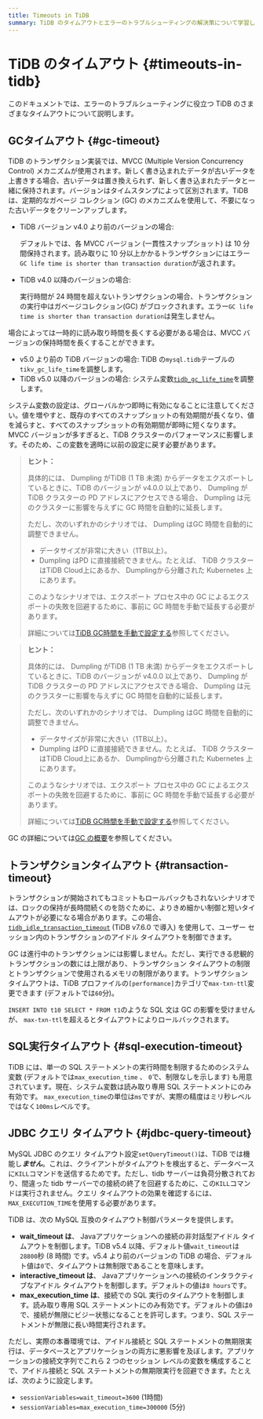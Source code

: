 ```yaml
---
title: Timeouts in TiDB
summary: TiDB のタイムアウトとエラーのトラブルシューティングの解決策について学習します。
---
```


# TiDB のタイムアウト {#timeouts-in-tidb}

このドキュメントでは、エラーのトラブルシューティングに役立つ TiDB のさまざまなタイムアウトについて説明します。

## GCタイムアウト {#gc-timeout}

TiDB のトランザクション実装では、MVCC (Multiple Version Concurrency Control) メカニズムが使用されます。新しく書き込まれたデータが古いデータを上書きする場合、古いデータは置き換えられず、新しく書き込まれたデータと一緒に保持されます。バージョンはタイムスタンプによって区別されます。TiDB は、定期的なガベージ コレクション (GC) のメカニズムを使用して、不要になった古いデータをクリーンアップします。

-   TiDB バージョン v4.0 より前のバージョンの場合:

    デフォルトでは、各 MVCC バージョン (一貫性スナップショット) は 10 分間保持されます。読み取りに 10 分以上かかるトランザクションにはエラー`GC life time is shorter than transaction duration`が返されます。

-   TiDB v4.0 以降のバージョンの場合:

    実行時間が 24 時間を超えないトランザクションの場合、トランザクションの実行中はガベージコレクション(GC) がブロックされます。エラー`GC life time is shorter than transaction duration`は発生しません。

場合によっては一時的に読み取り時間を長くする必要がある場合は、MVCC バージョンの保持時間を長くすることができます。

-   v5.0 より前の TiDB バージョンの場合: TiDB の`mysql.tidb`テーブルの`tikv_gc_life_time`を調整します。
-   TiDB v5.0 以降のバージョンの場合: システム変数[`tidb_gc_life_time`](/system-variables.md#tidb_gc_life_time-new-in-v50)を調整します。

システム変数の設定は、グローバルかつ即時に有効になることに注意してください。値を増やすと、既存のすべてのスナップショットの有効期間が長くなり、値を減らすと、すべてのスナップショットの有効期間が即時に短くなります。MVCC バージョンが多すぎると、TiDB クラスターのパフォーマンスに影響します。そのため、この変数を適時に以前の設定に戻す必要があります。

<CustomContent platform="tidb">

> **ヒント：**
>
> 具体的には、 Dumpling がTiDB (1 TB 未満) からデータをエクスポートしているときに、TiDB のバージョンが v4.0.0 以上であり、 Dumpling がTiDB クラスターの PD アドレスにアクセスできる場合、 Dumpling は元のクラスターに影響を与えずに GC 時間を自動的に延長します。
>
> ただし、次のいずれかのシナリオでは、 Dumpling はGC 時間を自動的に調整できません。
>
> -   データサイズが非常に大きい（1TB以上）。
> -   Dumpling はPD に直接接続できません。たとえば、 TiDB クラスターはTiDB Cloud上にあるか、 Dumplingから分離された Kubernetes 上にあります。
>
> このようなシナリオでは、エクスポート プロセス中の GC によるエクスポートの失敗を回避するために、事前に GC 時間を手動で延長する必要があります。
>
> 詳細については[TiDB GC時間を手動で設定する](/dumpling-overview.md#manually-set-the-tidb-gc-time)参照してください。

</CustomContent>

<CustomContent platform="tidb-cloud">

> **ヒント：**
>
> 具体的には、 Dumpling がTiDB (1 TB 未満) からデータをエクスポートしているときに、TiDB のバージョンが v4.0.0 以上であり、 Dumpling がTiDB クラスターの PD アドレスにアクセスできる場合、 Dumpling は元のクラスターに影響を与えずに GC 時間を自動的に延長します。
>
> ただし、次のいずれかのシナリオでは、 Dumpling はGC 時間を自動的に調整できません。
>
> -   データサイズが非常に大きい（1TB以上）。
> -   Dumpling はPD に直接接続できません。たとえば、 TiDB クラスターはTiDB Cloud上にあるか、 Dumplingから分離された Kubernetes 上にあります。
>
> このようなシナリオでは、エクスポート プロセス中の GC によるエクスポートの失敗を回避するために、事前に GC 時間を手動で延長する必要があります。
>
> 詳細については[TiDB GC時間を手動で設定する](https://docs.pingcap.com/tidb/stable/dumpling-overview#manually-set-the-tidb-gc-time)参照してください。

</CustomContent>

GC の詳細については[GC の概要](/garbage-collection-overview.md)を参照してください。

## トランザクションタイムアウト {#transaction-timeout}

トランザクションが開始されてもコミットもロールバックもされないシナリオでは、ロックの保持が長時間続くのを防ぐために、よりきめ細かい制御と短いタイムアウトが必要になる場合があります。この場合、 [`tidb_idle_transaction_timeout`](/system-variables.md#tidb_idle_transaction_timeout-new-in-v760) (TiDB v7.6.0 で導入) を使用して、ユーザー セッション内のトランザクションのアイドル タイムアウトを制御できます。

GC は進行中のトランザクションには影響しません。ただし、実行できる悲観的トランザクションの数には上限があり、トランザクション タイムアウトの制限とトランザクションで使用されるメモリの制限があります。トランザクション タイムアウトは、TiDB プロファイルの`[performance]`カテゴリで`max-txn-ttl`変更できます (デフォルトでは`60`分)。

`INSERT INTO t10 SELECT * FROM t1`のような SQL 文は GC の影響を受けませんが、 `max-txn-ttl`を超えるとタイムアウトによりロールバックされます。

## SQL実行タイムアウト {#sql-execution-timeout}

TiDB には、単一の SQL ステートメントの実行時間を制限するためのシステム変数 (デフォルトでは`max_execution_time` 、 `0`で、制限なしを示します) も用意されています。現在、システム変数は読み取り専用 SQL ステートメントにのみ有効です。 `max_execution_time`の単位は`ms`ですが、実際の精度はミリ秒レベルではなく`100ms`レベルです。

## JDBC クエリ タイムアウト {#jdbc-query-timeout}

MySQL JDBC のクエリ タイムアウト設定`setQueryTimeout()`は、TiDB では機能し***ません***。これは、クライアントがタイムアウトを検出すると、データベースに`KILL`コマンドを送信するためです。ただし、tidb サーバーは負荷分散されており、間違った tidb サーバーでの接続の終了を回避するために、この`KILL`コマンドは実行されません。クエリ タイムアウトの効果を確認するには、 `MAX_EXECUTION_TIME`を使用する必要があります。

TiDB は、次の MySQL 互換のタイムアウト制御パラメータを提供します。

-   **wait_timeout は**、 Javaアプリケーションへの接続の非対話型アイドル タイムアウトを制御します。TiDB v5.4 以降、デフォルト値`wait_timeout`は`28800`秒 (8 時間) です。v5.4 より前のバージョンの TiDB の場合、デフォルト値は`0`で、タイムアウトは無制限であることを意味します。
-   **interactive_timeout は**、 Javaアプリケーションへの接続のインタラクティブなアイドル タイムアウトを制御します。デフォルトの値は`8 hours`です。
-   **max_execution_time は**、接続での SQL 実行のタイムアウトを制御します。読み取り専用 SQL ステートメントにのみ有効です。デフォルトの値は`0`で、接続が無限にビジー状態になることを許可します。つまり、SQL ステートメントが無限に長い時間実行されます。

ただし、実際の本番環境では、アイドル接続と SQL ステートメントの無期限実行は、データベースとアプリケーションの両方に悪影響を及ぼします。アプリケーションの接続文字列でこれら 2 つのセッション レベルの変数を構成することで、アイドル接続と SQL ステートメントの無期限実行を回避できます。たとえば、次のように設定します。

-   `sessionVariables=wait_timeout=3600` (1時間)
-   `sessionVariables=max_execution_time=300000` (5分)

